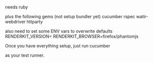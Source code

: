 needs
ruby

plus the following gems (not setup bundler yet)
cucumber
rspec
watir-webdriver
httparty

also need to set some ENV vars to overwrite defaults
RENDERKIT_VERSION=<int>
RENDERKIT_BROWSER=firefox/phantomjs


Once you have everything setup, just run
cucumber

as your test runner.
